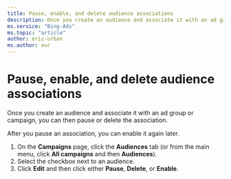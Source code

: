 ```yaml
---
title: Pause, enable, and delete audience associations
description: Once you create an audience and associate it with an ad group or campaign, you can then pause or delete the association. Once it is paused, you can also enable the association again.
ms.service: "Bing-Ads"
ms.topic: "article"
author: eric-urban
ms.author: eur
---
```


# Pause, enable, and delete audience associations

Once you create an audience and associate it with an ad group or campaign, you can then pause or delete the association.

After you pause an association, you can enable it again later.

1. On the **Campaigns** page, click the **Audiences** tab (or from the main menu, click **All campaigns** and then **Audiences**).
1. Select the checkbox next to an audience.
1. Click **Edit** and then click either **Pause**, **Delete**, or **Enable**.


